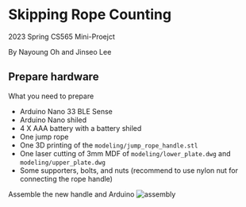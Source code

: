 # Skipping Rope Counting
2023 Spring CS565 Mini-Proejct

By Nayoung Oh and Jinseo Lee
## Prepare hardware
What you need to prepare
- Arduino Nano 33 BLE Sense
- Arduino Nano shiled
- 4 X AAA battery with a battery shiled
- One jump rope
- One 3D printing of the `modeling/jump_rope_handle.stl`
- One laser cutting of 3mm MDF of `modeling/lower_plate.dwg` and `modeling/upper_plate.dwg`
- Some supporters, bolts, and nuts (recommend to use nylon nut for connecting the rope handle)

Assemble the new handle and Arduino
![assembly](https://github.com/Nayoung-Oh/Skipping-Rope/tree/main/image/assembly.jpg?raw=true)
